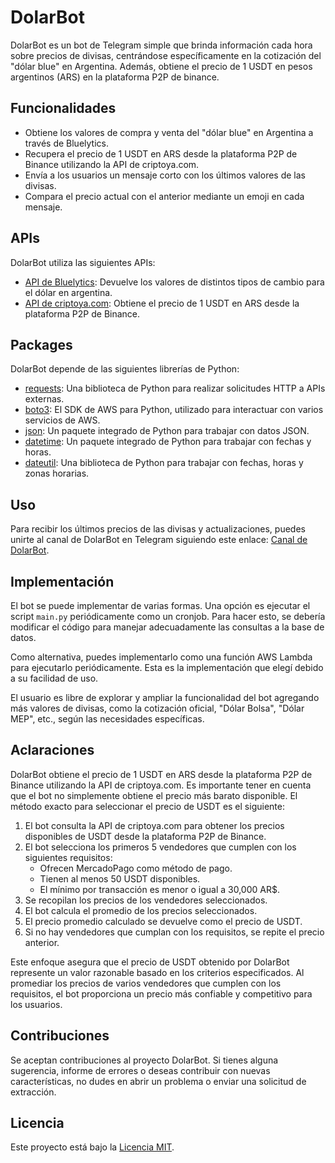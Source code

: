 # DolarBot

DolarBot es un bot de Telegram simple que brinda información cada hora sobre precios de divisas, centrándose específicamente en la cotización del "dólar blue" en Argentina. Además, obtiene el precio de 1 USDT en pesos argentinos (ARS) en la plataforma P2P de binance.

## Funcionalidades

- Obtiene los valores de compra y venta del "dólar blue" en Argentina a través de Bluelytics.
- Recupera el precio de 1 USDT en ARS desde la plataforma P2P de Binance utilizando la API de criptoya.com.
- Envía a los usuarios un mensaje corto con los últimos valores de las divisas.
- Compara el precio actual con el anterior mediante un emoji en cada mensaje.

## APIs

DolarBot utiliza las siguientes APIs:

- [API de Bluelytics](https://bluelytics.com.ar/#!/api): Devuelve los valores de distintos tipos de cambio para el dólar en argentina.
- [API de criptoya.com](https://criptoya.com/): Obtiene el precio de 1 USDT en ARS desde la plataforma P2P de Binance.

## Packages

DolarBot depende de las siguientes librerías de Python:

- [requests](https://docs.python-requests.org/en/latest/): Una biblioteca de Python para realizar solicitudes HTTP a APIs externas.
- [boto3](https://boto3.amazonaws.com/v1/documentation/api/latest/index.html): El SDK de AWS para Python, utilizado para interactuar con varios servicios de AWS.
- [json](https://docs.python.org/3/library/json.html): Un paquete integrado de Python para trabajar con datos JSON.
- [datetime](https://docs.python.org/3/library/datetime.html): Un paquete integrado de Python para trabajar con fechas y horas.
- [dateutil](https://dateutil.readthedocs.io/): Una biblioteca de Python para trabajar con fechas, horas y zonas horarias.

## Uso

Para recibir los últimos precios de las divisas y actualizaciones, puedes unirte al canal de DolarBot en Telegram siguiendo este enlace: [Canal de DolarBot](https://t.me/PrecioDolarBlue).

## Implementación

El bot se puede implementar de varias formas. Una opción es ejecutar el script `main.py` periódicamente como un cronjob. Para hacer esto, se debería modificar el código para manejar adecuadamente las consultas a la base de datos.

Como alternativa, puedes implementarlo como una función AWS Lambda para ejecutarlo periódicamente. Esta es la implementación que elegí debido a su facilidad de uso.

El usuario es libre de explorar y ampliar la funcionalidad del bot agregando más valores de divisas, como la cotización oficial, "Dólar Bolsa", "Dólar MEP", etc., según las necesidades específicas.

## Aclaraciones
DolarBot obtiene el precio de 1 USDT en ARS desde la plataforma P2P de Binance utilizando la API de criptoya.com. Es importante tener en cuenta que el bot no simplemente obtiene el precio más barato disponible. El método exacto para seleccionar el precio de USDT es el siguiente:

1) El bot consulta la API de criptoya.com para obtener los precios disponibles de USDT desde la plataforma P2P de Binance.
2) El bot selecciona los primeros 5 vendedores que cumplen con los siguientes requisitos:
    - Ofrecen MercadoPago como método de pago.
    - Tienen al menos 50 USDT disponibles.
    - El mínimo por transacción es menor o igual a 30,000 AR$.
3) Se recopilan los precios de los vendedores seleccionados.
4) El bot calcula el promedio de los precios seleccionados.
5) El precio promedio calculado se devuelve como el precio de USDT.
6) Si no hay vendedores que cumplan con los requisitos, se repite el precio anterior.

Este enfoque asegura que el precio de USDT obtenido por DolarBot represente un valor razonable basado en los criterios especificados. Al promediar los precios de varios vendedores que cumplen con los requisitos, el bot proporciona un precio más confiable y competitivo para los usuarios.

## Contribuciones

Se aceptan contribuciones al proyecto DolarBot. Si tienes alguna sugerencia, informe de errores o deseas contribuir con nuevas características, no dudes en abrir un problema o enviar una solicitud de extracción.

## Licencia

Este proyecto está bajo la [Licencia MIT](LICENSE).